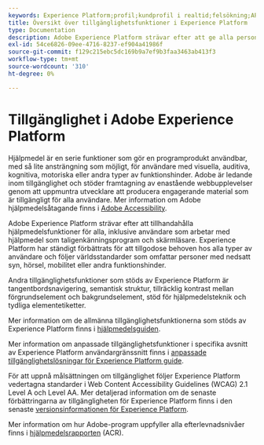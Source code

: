 ```yaml
---
keywords: Experience Platform;profil;kundprofil i realtid;felsökning;API;enhetlig profil;enhetlig profil;enhetlig;profil;rtcp;XDM-diagram
title: Översikt över tillgänglighetsfunktioner i Experience Platform
type: Documentation
description: Adobe Experience Platform strävar efter att ge alla personer tillgång till alla funktioner.
exl-id: 54ce6826-09ee-4716-8237-ef904a41986f
source-git-commit: f129c215ebc5dc169b9a7ef9b3faa3463ab413f3
workflow-type: tm+mt
source-wordcount: '310'
ht-degree: 0%

---
```


# Tillgänglighet i Adobe Experience Platform

Hjälpmedel är en serie funktioner som gör en programprodukt användbar, med så lite ansträngning som möjligt, för användare med visuella, auditiva, kognitiva, motoriska eller andra typer av funktionshinder. Adobe är ledande inom tillgänglighet och stöder framtagning av enastående webbupplevelser genom att uppmuntra utvecklare att producera engagerande material som är tillgängligt för alla användare. Mer information om Adobe hjälpmedelsåtagande finns i [Adobe Accessibility](https://www.adobe.com/accessibility.html).

Adobe Experience Platform strävar efter att tillhandahålla hjälpmedelsfunktioner för alla, inklusive användare som arbetar med hjälpmedel som taligenkänningsprogram och skärmläsare. Experience Platform har ständigt förbättrats för att tillgodose behoven hos alla typer av användare och följer världsstandarder som omfattar personer med nedsatt syn, hörsel, mobilitet eller andra funktionshinder.

Andra tillgänglighetsfunktioner som stöds av Experience Platform är tangentbordsnavigering, semantisk struktur, tillräcklig kontrast mellan förgrundselement och bakgrundselement, stöd för hjälpmedelsteknik och tydliga elementetiketter.

Mer information om de allmänna tillgänglighetsfunktionerna som stöds av Experience Platform finns i [hjälpmedelsguiden](features.md).

Mer information om anpassade tillgänglighetsfunktioner i specifika avsnitt av Experience Platform användargränssnitt finns i [anpassade tillgänglighetslösningar för Experience Platform guide](custom.md).

För att uppnå målsättningen om tillgänglighet följer Experience Platform vedertagna standarder i Web Content Accessibility Guidelines (WCAG) 2.1 Level A och Level AA. Mer detaljerad information om de senaste förbättringarna av tillgängligheten för Experience Platform finns i den senaste [versionsinformationen för Experience Platform](../release-notes/latest/latest.md).

Mer information om hur Adobe-program uppfyller alla efterlevnadsnivåer finns i [hjälpmedelsrapporten](https://www.adobe.com/accessibility/compliance.html) (ACR).
